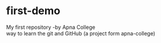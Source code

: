 # first-demo
My first repository -by Apna College<br>
way to learn the git and GitHub
(a project form apna-college)